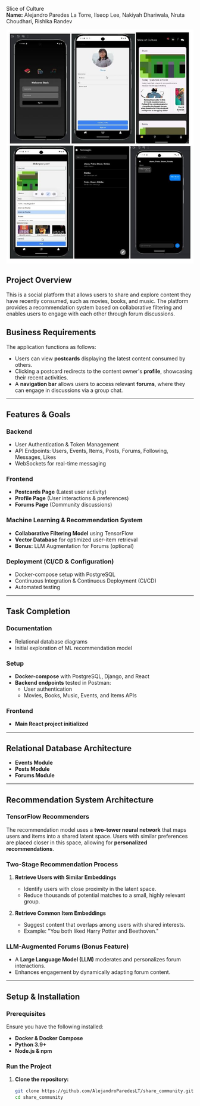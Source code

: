Slice of Culture  
**Name:** Alejandro Paredes La Torre, Ilseop Lee, Nakiyah Dhariwala, Nruta Choudhari, Rishika Randev

![alt text](SocialMedia%20APP.JPG)

## Project Overview  
This is a social platform that allows users to share and explore content they have recently consumed, such as movies, books, and music. The platform provides a recommendation system based on collaborative filtering and enables users to engage with each other through forum discussions.  

## Business Requirements  
The application functions as follows:  
- Users can view **postcards** displaying the latest content consumed by others.  
- Clicking a postcard redirects to the content owner's **profile**, showcasing their recent activities.  
- A **navigation bar** allows users to access relevant **forums**, where they can engage in discussions via a group chat.  

---

## Features & Goals  

### **Backend**  
- User Authentication & Token Management  
- API Endpoints: Users, Events, Items, Posts, Forums, Following, Messages, Likes  
- WebSockets for real-time messaging  

### **Frontend**  
- **Postcards Page** (Latest user activity)  
- **Profile Page** (User interactions & preferences)  
- **Forums Page** (Community discussions)  

### **Machine Learning & Recommendation System**  
- **Collaborative Filtering Model** using TensorFlow  
- **Vector Database** for optimized user-item retrieval  
- **Bonus:** LLM Augmentation for Forums (optional)  

### **Deployment (CI/CD & Configuration)**  
- Docker-compose setup with PostgreSQL  
- Continuous Integration & Continuous Deployment (CI/CD)  
- Automated testing  

---

## Task Completion  

### **Documentation**  
- Relational database diagrams  
- Initial exploration of ML recommendation model  

### **Setup**  
- **Docker-compose** with PostgreSQL, Django, and React  
- **Backend endpoints** tested in Postman:  
  - User authentication  
  - Movies, Books, Music, Events, and Items APIs  

### **Frontend**  
- **Main React project initialized**  

---

## **Relational Database Architecture**  

- **Events Module**  
- **Posts Module**  
- **Forums Module**  

---

## **Recommendation System Architecture**  

### **TensorFlow Recommenders**  
The recommendation model uses a **two-tower neural network** that maps users and items into a shared latent space. Users with similar preferences are placed closer in this space, allowing for **personalized recommendations**.  

### **Two-Stage Recommendation Process**  
1. **Retrieve Users with Similar Embeddings**  
   - Identify users with close proximity in the latent space.  
   - Reduce thousands of potential matches to a small, highly relevant group.  

2. **Retrieve Common Item Embeddings**  
   - Suggest content that overlaps among users with shared interests.  
   - Example: "You both liked Harry Potter and Beethoven."  

### **LLM-Augmented Forums (Bonus Feature)**  
- A **Large Language Model (LLM)** moderates and personalizes forum interactions.  
- Enhances engagement by dynamically adapting forum content.  

---

## **Setup & Installation**  

### **Prerequisites**  
Ensure you have the following installed:  
- **Docker & Docker Compose**  
- **Python 3.9+**  
- **Node.js & npm**  

### **Run the Project**  
1. **Clone the repository:**  
   ```sh
   git clone https://github.com/AlejandroParedesLT/share_community.git
   cd share_community
